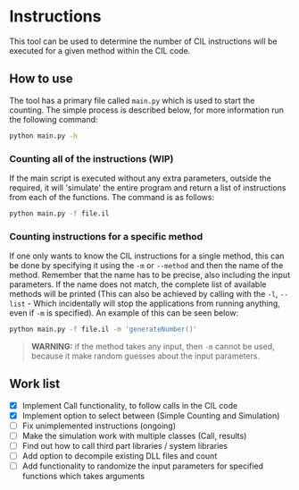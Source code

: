 # Instructions

This tool can be used to determine the number of CIL instructions will be executed for a given method within the CIL code.

## How to use

The tool has a primary file called `main.py` which is used to start the counting. The simple process is described below, for more information run the following command:

```bash
python main.py -h
```

### Counting all of the instructions (WIP)

If the main script is executed without any extra parameters, outside the required, it will 'simulate' the entire program and return a list of instructions from each of the functions. The command is as follows:

```bash
python main.py -f file.il
```

### Counting instructions for a specific method

If one only wants to know the CIL instructions for a single method, this can be done by specifying it using the `-m` or `--method` and then the name of the method. Remember that the name has to be precise, also including the input parameters. If the name does not match, the complete list of available methods will be printed (This can also be achieved by calling with the `-l`, `--list` - Which incidentally will stop the applications from running anything, even if `-m` is specified). An example of this can be seen below:

```bash
python main.py -f file.il -m 'generateNumber()'
```

> **WARNING:** if the method takes any input, then `-m` cannot be used, because it make random guesses about the input parameters.

## Work list

- [x] Implement Call functionality, to follow calls in the CIL code
- [x] Implement option to select between (Simple Counting and Simulation)
- [ ] Fix unimplemented instructions (ongoing)
- [ ] Make the simulation work with multiple classes (Call, results)
- [ ] Find out how to call third part libraries / system libraries
- [ ] Add option to decompile existing DLL files and count
- [ ] Add functionality to randomize the input parameters for specified functions which takes arguments
